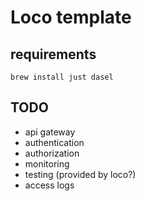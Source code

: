 # Loco template

## requirements

```
brew install just dasel
```

## TODO

- api gateway
- authentication
- authorization
- monitoring
- testing (provided by loco?)
- access logs
